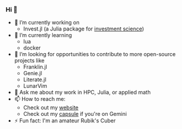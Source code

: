 ### Hi 👋

- 🔭 I’m currently working on
  - Invest.jl (a Julia package for [investment science](https://www.goodreads.com/book/show/17070421-investment-science))
- 🌱 I’m currently learning
  - lua
  - docker
- 🚀 I’m looking for opportunities to contribute to more open-source projects like
  - Franklin.jl
  - Genie.jl
  - Literate.jl
  - LunarVim
- 💬 Ask me about my work in HPC, Julia, or applied math
- 📫 How to reach me: 
  - Check out my [website](https://jvaverka.github.io/)
  - Check out my [capsule](https://tilde.team/~javak/) if you're on Gemini
- ⚡ Fun fact: I'm an amateur Rubik's Cuber
